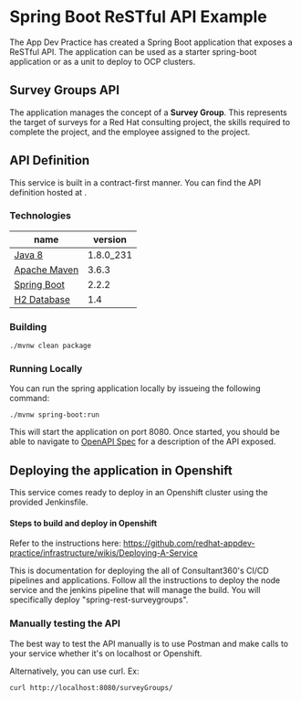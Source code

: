# Spring Boot ReSTful API Example
The App Dev Practice has created a Spring Boot application that exposes a ReSTful API. The application can be used as a starter spring-boot application or as a unit to deploy to OCP clusters. 

## Survey Groups API
The application manages the concept of a **Survey Group**. This represents the target of surveys for a Red Hat consulting project, the skills required to complete the project, and the employee assigned to the project. 

## API Definition
This service is built in a contract-first manner.  You can find the API definition hosted at <TBD>.


### Technologies
| name                                                                          | version   |
| ----------------------------------------------------------------------------- | --------- |
| [Java 8](https://www.oracle.com/java/technologies/javase-jdk8-downloads.html) | 1.8.0_231 |
| [Apache Maven](https://maven.apache.org/install.html)                         | 3.6.3     |
| [Spring Boot](https://spring.io/projects/spring-boot#learn)                   | 2.2.2     |
| [H2 Database](https://www.h2database.com/html/main.html)                      | 1.4       |

### Building 
```
./mvnw clean package
```

### Running Locally
You can run the spring application locally by issueing the following command:

```
./mvnw spring-boot:run
```

This will start the application on port 8080. Once started, you should be able to navigate to [OpenAPI Spec](http://localhost:8080/swagger-ui.html) for a description of the API exposed. 


## Deploying the application in Openshift

This service comes ready to deploy in an Openshift cluster using the provided Jenkinsfile.


#### Steps to build and deploy in Openshift

Refer to the instructions here: https://github.com/redhat-appdev-practice/infrastructure/wikis/Deploying-A-Service <br/>

This is documentation for deploying the all of Consultant360's CI/CD pipelines and applications. 
Follow all the instructions to deploy the node service and the jenkins pipeline that will manage the build.
You will specifically deploy "spring-rest-surveygroups".

### Manually testing the API

The best way to test the API manually is to use Postman and make calls to your service whether it's on localhost or Openshift. <br/>

Alternatively, you can use curl. Ex:
```
curl http://localhost:8080/surveyGroups/